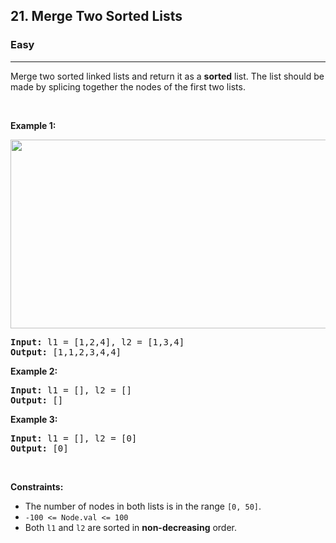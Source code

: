 <h2>21. Merge Two Sorted Lists</h2><h3>Easy</h3><hr><div bis_skin_checked="1"><p>Merge two sorted linked lists and return it as a <strong>sorted</strong> list. The list should be made by splicing together the nodes of the first two lists.</p>

<p>&nbsp;</p>
<p><strong>Example 1:</strong></p>
<img alt="" src="https://assets.leetcode.com/uploads/2020/10/03/merge_ex1.jpg" style="width: 662px; height: 302px;">
<pre><strong>Input:</strong> l1 = [1,2,4], l2 = [1,3,4]
<strong>Output:</strong> [1,1,2,3,4,4]
</pre>

<p><strong>Example 2:</strong></p>

<pre><strong>Input:</strong> l1 = [], l2 = []
<strong>Output:</strong> []
</pre>

<p><strong>Example 3:</strong></p>

<pre><strong>Input:</strong> l1 = [], l2 = [0]
<strong>Output:</strong> [0]
</pre>

<p>&nbsp;</p>
<p><strong>Constraints:</strong></p>

<ul>
	<li>The number of nodes in both lists is in the range <code>[0, 50]</code>.</li>
	<li><code>-100 &lt;= Node.val &lt;= 100</code></li>
	<li>Both <code>l1</code> and <code>l2</code> are sorted in <strong>non-decreasing</strong> order.</li>
</ul>
</div>
